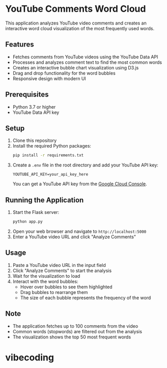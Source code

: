 # YouTube Comments Word Cloud

This application analyzes YouTube video comments and creates an interactive word cloud visualization of the most frequently used words.

## Features

- Fetches comments from YouTube videos using the YouTube Data API
- Processes and analyzes comment text to find the most common words
- Creates an interactive bubble chart visualization using D3.js
- Drag and drop functionality for the word bubbles
- Responsive design with modern UI

## Prerequisites

- Python 3.7 or higher
- YouTube Data API key

## Setup

1. Clone this repository
2. Install the required Python packages:
   ```bash
   pip install -r requirements.txt
   ```
3. Create a `.env` file in the root directory and add your YouTube API key:
   ```
   YOUTUBE_API_KEY=your_api_key_here
   ```
   You can get a YouTube API key from the [Google Cloud Console](https://console.cloud.google.com/).

## Running the Application

1. Start the Flask server:
   ```bash
   python app.py
   ```
2. Open your web browser and navigate to `http://localhost:5000`
3. Enter a YouTube video URL and click "Analyze Comments"

## Usage

1. Paste a YouTube video URL in the input field
2. Click "Analyze Comments" to start the analysis
3. Wait for the visualization to load
4. Interact with the word bubbles:
   - Hover over bubbles to see them highlighted
   - Drag bubbles to rearrange them
   - The size of each bubble represents the frequency of the word

## Note

- The application fetches up to 100 comments from the video
- Common words (stopwords) are filtered out from the analysis
- The visualization shows the top 50 most frequent words
# vibecoding
